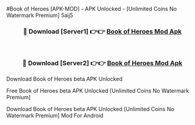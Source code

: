 #Book of Heroes [APK-MOD] - APK Unlocked - [Unlimited Coins No Watermark Premium] 5aij5



<div align="center">

<h3>🔴 Download [Server1] 👉👉 <a href="https://momento.my/?title=Book_of_Heroes">Book of Heroes Mod Apk</a></h3><br>

<h3>🔴 Download [Server2] 👉👉 <a href="https://momento.my/?title=Book_of_Heroes">Book of Heroes Mod Apk</a></h3>
</div>



Download Book of Heroes beta APK Unlocked

Free Book of Heroes beta APK Unlocked [Unlimited Coins No Watermark Premium]

Download Book of Heroes beta APK Unlocked [Unlimited Coins No Watermark Premium] Mod For Android
